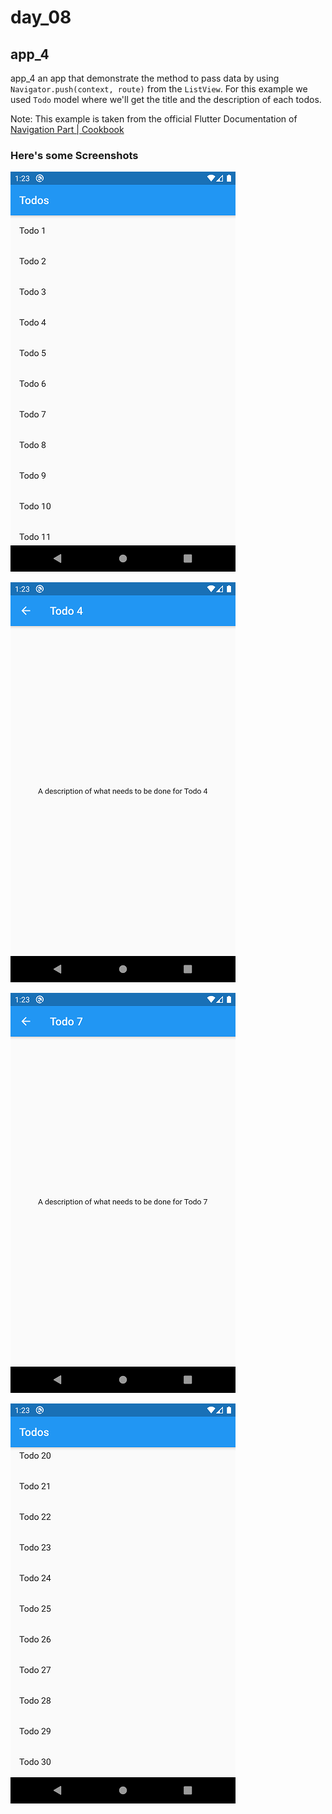 # day_08
## app_4


app_4 an app that demonstrate the method to pass data by using `Navigator.push(context, route)` from the `ListView`. For this example we used `Todo` model where we'll get the title and the description of each todos.

Note: This example is taken from the official Flutter Documentation of [Navigation Part | Cookbook](https://flutter.dev/docs/cookbook/navigation/passing-data)

### Here's some Screenshots

![Screenshot 1](assets/images/Screenshot_1613245997.png)

![Screenshot 2](assets/images/Screenshot_1613246009.png)

![Screenshot 3](assets/images/Screenshot_1613246016.png)

![Screenshot 4](assets/images/Screenshot_1613246024.png)
